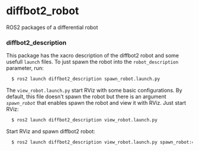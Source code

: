 # diffbot2_robot
ROS2 packages of a differential robot


### diffbot2_description

This package has the xacro description of the diffbot2 robot and some usefull `launch` files. To just spawn the robot into the `robot_description` parameter, run:

```bash
  $ ros2 launch diffbot2_description spawn_robot.launch.py
```

The `view_robot.launch.py` start RViz with some basic configurations. By default, this file doesn't spawn the robot but there is an argument *`spawn_robot`* that enables spawn the robot and view it with RViz. Just start RViz:

```bash
  $ ros2 launch diffbot2_description view_robot.launch.py
```
Start RViz and spawn diffbot2 robot:

```bash
  $ ros2 launch diffbot2_description view_robot.launch.py spawn_robot:=true
``` 
